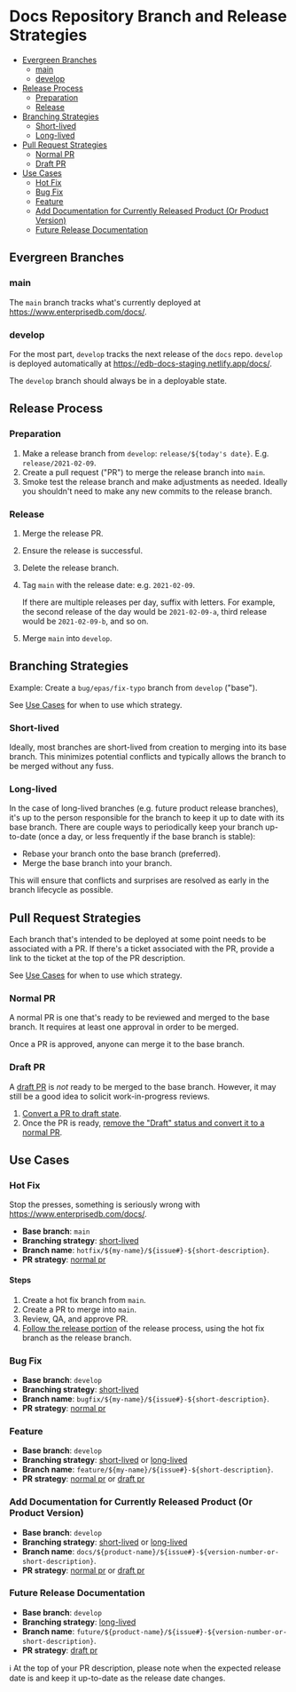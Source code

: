 # Docs Repository Branch and Release Strategies

-  [Evergreen Branches](#evergreen-branches)
   -  [main](#main)
   -  [develop](#develop)
-  [Release Process](#release-process)
   -  [Preparation](#preparation)
   -  [Release](#release)
-  [Branching Strategies](#branching-strategies)
   -  [Short-lived](#short-lived)
   -  [Long-lived](#long-lived)
-  [Pull Request Strategies](#pull-request-strategies)
   -  [Normal PR](#normal-pr)
   -  [Draft PR](#draft-pr)
-  [Use Cases](#use-cases)
   -  [Hot Fix](#hot-fix)
   -  [Bug Fix](#bug-fix)
   -  [Feature](#feature)
   -  [Add Documentation for Currently Released Product (Or Product
      Version)](#add-documentation-for-currently-released-product-or-product-version)
   -  [Future Release Documentation](#future-release-documentation)

## Evergreen Branches

### main

The `main` branch tracks what's currently deployed at
<https://www.enterprisedb.com/docs/>.

### develop

For the most part, `develop` tracks the next release of the `docs` repo.
`develop` is deployed automatically at
<https://edb-docs-staging.netlify.app/docs/>.

The `develop` branch should always be in a deployable state.

## Release Process

### Preparation

1. Make a release branch from `develop`: `release/${today's date}`. E.g.
   `release/2021-02-09`.
1. Create a pull request ("PR") to merge the release branch into `main`.
1. Smoke test the release branch and make adjustments as needed. Ideally you
   shouldn't need to make any new commits to the release branch.

### Release

1. Merge the release PR.
1. Ensure the release is successful.
1. Delete the release branch.
1. Tag `main` with the release date: e.g. `2021-02-09`.

   If there are multiple releases per day, suffix with letters. For example,
   the second release of the day would be `2021-02-09-a`, third release would
   be `2021-02-09-b`, and so on.

1. Merge `main` into `develop`.

## Branching Strategies

Example: Create a `bug/epas/fix-typo` branch from `develop` ("base").

See [Use Cases](#use-cases) for when to use which strategy.

### Short-lived

Ideally, most branches are short-lived from creation to merging into its base
branch. This minimizes potential conflicts and typically allows the branch to
be merged without any fuss.

### Long-lived

In the case of long-lived branches (e.g. future product release branches), it's
up to the person responsible for the branch to keep it up to date with its base
branch. There are couple ways to periodically keep your branch up-to-date (once
a day, or less frequently if the base branch is stable):

-  Rebase your branch onto the base branch (preferred).
-  Merge the base branch into your branch.

This will ensure that conflicts and surprises are resolved as early in the
branch lifecycle as possible.

## Pull Request Strategies

Each branch that's intended to be deployed at some point needs to be associated
with a PR. If there's a ticket associated with the PR, provide a link to the
ticket at the top of the PR description.

See [Use Cases](#use-cases) for when to use which strategy.

### Normal PR

A normal PR is one that's ready to be reviewed and merged to the base branch.
It requires at least one approval in order to be merged.

Once a PR is approved, anyone can merge it to the base branch.

### Draft PR

A [draft PR][pr-draft] is _not_ ready to be merged to the base branch. However,
it may still be a good idea to solicit work-in-progress reviews.

1. [Convert a PR to draft state][draft state].
1. Once the PR is ready, [remove the "Draft" status and convert it to a normal
   PR][review state].

## Use Cases

### Hot Fix

Stop the presses, something is seriously wrong with
<https://www.enterprisedb.com/docs/>.

-  **Base branch**: `main`
-  **Branching strategy**: [short-lived][]
-  **Branch name**: `hotfix/${my-name}/${issue#}-${short-description}`.
-  **PR strategy**: [normal pr][]

#### Steps

1. Create a hot fix branch from `main`.
1. Create a PR to merge into `main`.
1. Review, QA, and approve PR.
1. [Follow the release portion](#release) of the release process, using the hot
   fix branch as the release branch.

### Bug Fix

-  **Base branch**: `develop`
-  **Branching strategy**: [short-lived][]
-  **Branch name**: `bugfix/${my-name}/${issue#}-${short-description}`.
-  **PR strategy**: [normal pr][]

### Feature

-  **Base branch**: `develop`
-  **Branching strategy**: [short-lived][] or [long-lived][]
-  **Branch name**: `feature/${my-name}/${issue#}-${short-description}`.
-  **PR strategy**: [normal pr][] or [draft pr][]

### Add Documentation for Currently Released Product (Or Product Version)

-  **Base branch**: `develop`
-  **Branching strategy**: [short-lived][] or [long-lived][]
-  **Branch name**:
   `docs/${product-name}/${issue#}-${version-number-or-short-description}`.
-  **PR strategy**: [normal pr][] or [draft pr][]

### Future Release Documentation

-  **Base branch**: `develop`
-  **Branching strategy**: [long-lived][]
-  **Branch name**:
   `future/${product-name}/${issue#}-${version-number-or-short-description}`.
-  **PR strategy**: [draft pr][]

ℹ️ At the top of your PR description, please note when the expected release date
is and keep it up-to-date as the release date changes.

[draft pr]: #draft-pr
[draft state]: https://docs.github.com/en/github/collaborating-with-issues-and-pull-requests/changing-the-stage-of-a-pull-request#converting-a-pull-request-to-a-draft
[long-lived]: #long-lived
[normal pr]: #normal-pr
[pr-draft]: https://docs.github.com/en/github/collaborating-with-issues-and-pull-requests/about-pull-requests#draft-pull-requests
[review state]: https://docs.github.com/en/github/collaborating-with-issues-and-pull-requests/changing-the-stage-of-a-pull-request#marking-a-pull-request-as-ready-for-review
[short-lived]: #short-lived
